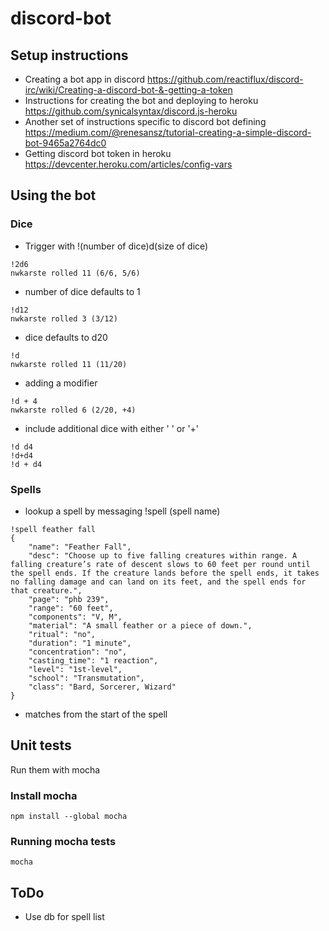 # discord-bot

## Setup instructions

* Creating a bot app in discord https://github.com/reactiflux/discord-irc/wiki/Creating-a-discord-bot-&-getting-a-token
* Instructions for creating the bot and deploying to heroku https://github.com/synicalsyntax/discord.js-heroku
* Another set of instructions specific to discord bot defining https://medium.com/@renesansz/tutorial-creating-a-simple-discord-bot-9465a2764dc0
* Getting discord bot token in heroku https://devcenter.heroku.com/articles/config-vars

## Using the bot

### Dice

* Trigger with !(number of dice)d(size of dice)
```
!2d6
nwkarste rolled 11 (6/6, 5/6)
```

* number of dice defaults to 1
```
!d12
nwkarste rolled 3 (3/12)
```

* dice defaults to d20
```
!d
nwkarste rolled 11 (11/20)
```

* adding a modifier
```
!d + 4
nwkarste rolled 6 (2/20, +4)
```

* include additional dice with either ' ' or '+'
```
!d d4
!d+d4
!d + d4
```

### Spells
* lookup a spell by messaging !spell (spell name)
```
!spell feather fall
{
    "name": "Feather Fall",
    "desc": "Choose up to five falling creatures within range. A falling creature’s rate of descent slows to 60 feet per round until the spell ends. If the creature lands before the spell ends, it takes no falling damage and can land on its feet, and the spell ends for that creature.",
    "page": "phb 239",
    "range": "60 feet",
    "components": "V, M",
    "material": "A small feather or a piece of down.",
    "ritual": "no",
    "duration": "1 minute",
    "concentration": "no",
    "casting_time": "1 reaction",
    "level": "1st-level",
    "school": "Transmutation",
    "class": "Bard, Sorcerer, Wizard"
}
```

* matches from the start of the spell

## Unit tests
Run them with mocha

### Install mocha
```
npm install --global mocha
```

### Running mocha tests
```
mocha
```

## ToDo
* Use db for spell list
